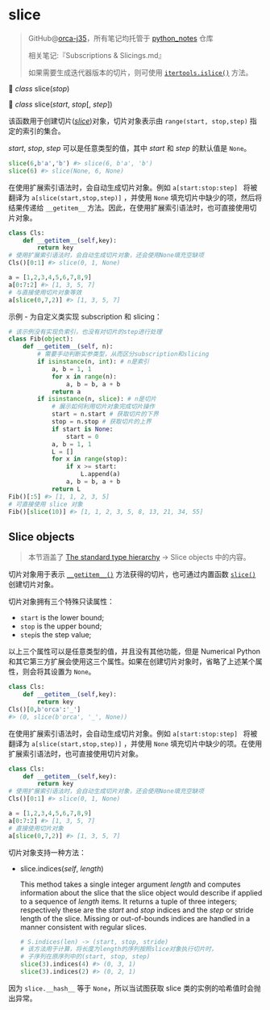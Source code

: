 # slice

> GitHub@[orca-j35](https://github.com/orca-j35)，所有笔记均托管于 [python_notes](https://github.com/orca-j35/python_notes) 仓库
>
> 相关笔记:『Subscriptions & Slicings.md』
>
> 如果需要生成迭代器版本的切片，则可使用 [`itertools.islice()`](https://docs.python.org/3.7/library/itertools.html#itertools.islice) 方法。

🔨 *class* slice(*stop*)

🔨 *class* slice(*start*, *stop*[, *step*])

该函数用于创建切片([*slice*](https://docs.python.org/3.7/glossary.html#term-slice))对象，切片对象表示由 `range(start, stop,step)` 指定的索引的集合。 

*start*, *stop*, *step* 可以是任意类型的值，其中 *start* 和 *step* 的默认值是 `None`。

```python
slice(6,b'a','b') #> slice(6, b'a', 'b')
slice(6) #> slice(None, 6, None)
```

在使用扩展索引语法时，会自动生成切片对象。例如 `a[start:stop:step] ` 将被翻译为 `a[slice(start,stop,step)]` ，并使用 `None` 填充切片中缺少的项，然后将结果传递给 `__getitem__` 方法。因此，在使用扩展索引语法时，也可直接使用切片对象。

```python
class Cls:
    def __getitem__(self,key):
        return key
# 使用扩展索引语法时，会自动生成切片对象，还会使用None填充空缺项
Cls()[0:1] #> slice(0, 1, None)

a = [1,2,3,4,5,6,7,8,9]
a[0:7:2] #> [1, 3, 5, 7]
# 与直接使用切片对象等效
a[slice(0,7,2)] #> [1, 3, 5, 7]
```

示例 - 为自定义类实现 subscription 和 slicing：

```python
# 该示例没有实现负索引，也没有对切片的step进行处理
class Fib(object):
    def __getitem__(self, n):
        # 需要手动判断实参类型，从而区分subscription和slicing
        if isinstance(n, int): # n是索引
            a, b = 1, 1
            for x in range(n):
                a, b = b, a + b
            return a
        if isinstance(n, slice): # n是切片
            # 展示如何利用切片对象完成切片操作
            start = n.start # 获取切片的下界
            stop = n.stop # 获取切片的上界
            if start is None:
                start = 0
            a, b = 1, 1
            L = []
            for x in range(stop):
                if x >= start:
                    L.append(a)
                a, b = b, a + b
            return L
Fib()[:5] #> [1, 1, 2, 3, 5]
# 可直接使用 slice 对象
Fib()[slice(10)] #> [1, 1, 2, 3, 5, 8, 13, 21, 34, 55]
```

## Slice objects

> 本节涵盖了 [The standard type hierarchy](https://docs.python.org/3.7/reference/datamodel.html#types) -> Slice objects 中的内容。

切片对象用于表示 [`__getitem__()`](https://docs.python.org/3.7/reference/datamodel.html#object.__getitem__) 方法获得的切片，也可通过内置函数  [`slice()`](https://docs.python.org/3.7/library/functions.html#slice) 创建切片对象。

切片对象拥有三个特殊只读属性：

- `start` is the lower bound; 
- `stop` is the upper bound; 
- `step`is the step value; 

以上三个属性可以是任意类型的值，并且没有其他功能，但是 Numerical Python 和其它第三方扩展会使用这三个属性。如果在创建切片对象时，省略了上述某个属性，则会将其设置为 `None`。

```python
class Cls:
    def __getitem__(self,key):
        return key
Cls()[0,b'orca':'_']
#> (0, slice(b'orca', '_', None))
```

在使用扩展索引语法时，会自动生成切片对象。例如 `a[start:stop:step] ` 将被翻译为 `a[slice(start,stop,step)]` ，并使用 `None` 填充切片中缺少的项。在使用扩展索引语法时，也可直接使用切片对象。

```python
class Cls:
    def __getitem__(self,key):
        return key
# 使用扩展索引语法时，会自动生成切片对象，还会使用None填充空缺项
Cls()[0:1] #> slice(0, 1, None)

a = [1,2,3,4,5,6,7,8,9]
a[0:7:2] #> [1, 3, 5, 7]
# 直接使用切片对象
a[slice(0,7,2)] #> [1, 3, 5, 7]
```

切片对象支持一种方法：

- slice.indices(*self*, *length*)

  This method takes a single integer argument *length* and computes information about the slice that the slice object would describe if applied to a sequence of *length* items. It returns a tuple of three integers; respectively these are the *start* and *stop* indices and the *step* or stride length of the slice. Missing or out-of-bounds indices are handled in a manner consistent with regular slices.

  ```python
  # S.indices(len) -> (start, stop, stride)
  # 该方法用于计算，将长度为length的序列按照slice对象执行切片时，
  # 子序列在原序列中的(start, stop, step)
  slice(3).indices(4) #> (0, 3, 1)
  slice(3).indices(2) #> (0, 2, 1)
  ```

因为 `slice.__hash__` 等于 `None`，所以当试图获取 slice 类的实例的哈希值时会抛出异常。



